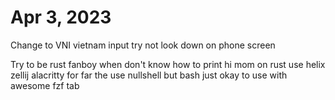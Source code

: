 # Apr 3, 2023

Change to VNI vietnam input try not look down on phone screen

Try to be rust fanboy when don't know how to print hi mom on rust use helix zellij   alacritty for far the use nullshell but bash just okay to use with awesome fzf tab

